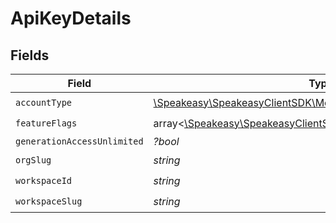 # ApiKeyDetails


## Fields

| Field                                                                                                  | Type                                                                                                   | Required                                                                                               | Description                                                                                            |
| ------------------------------------------------------------------------------------------------------ | ------------------------------------------------------------------------------------------------------ | ------------------------------------------------------------------------------------------------------ | ------------------------------------------------------------------------------------------------------ |
| `accountType`                                                                                          | [\Speakeasy\SpeakeasyClientSDK\Models\Shared\AccountType](../../Models/Shared/AccountType.md)          | :heavy_check_mark:                                                                                     | N/A                                                                                                    |
| `featureFlags`                                                                                         | array<[\Speakeasy\SpeakeasyClientSDK\Models\Shared\FeatureFlags](../../Models/Shared/FeatureFlags.md)> | :heavy_check_mark:                                                                                     | N/A                                                                                                    |
| `generationAccessUnlimited`                                                                            | *?bool*                                                                                                | :heavy_minus_sign:                                                                                     | N/A                                                                                                    |
| `orgSlug`                                                                                              | *string*                                                                                               | :heavy_check_mark:                                                                                     | N/A                                                                                                    |
| `workspaceId`                                                                                          | *string*                                                                                               | :heavy_check_mark:                                                                                     | N/A                                                                                                    |
| `workspaceSlug`                                                                                        | *string*                                                                                               | :heavy_check_mark:                                                                                     | N/A                                                                                                    |
